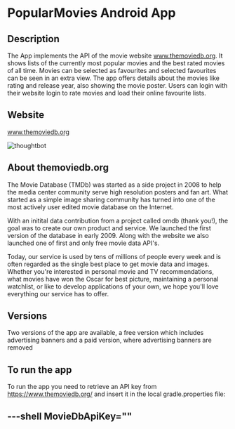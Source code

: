# PopularMovies Android App

Description
-
The App implements the API of the movie website www.themoviedb.org. It shows lists of the currently most popular movies and the best rated movies of all time. Movies can be selected as favourites and selected favourites can be seen in an extra view. The app offers details about the movies like rating and release year, also showing the movie poster. Users can login with their website login to rate movies and load their online favourite lists.

Website
-
www.themoviedb.org

![thoughtbot](https://lh4.ggpht.com/HuziCvAK2bC5P0y3lsco4avotFW8O_3xg7ONwVOUXf0f7qm06RzfdSX6NACSP8ebpg=w300)

About themoviedb.org
-

The Movie Database (TMDb) was started as a side project in 2008 to help the media center community serve high resolution posters and fan art. What started as a simple image sharing community has turned into one of the most actively user edited movie database on the Internet.

With an initital data contribution from a project called omdb (thank you!), the goal was to create our own product and service. We launched the first version of the database in early 2009. Along with the website we also launched one of first and only free movie data API's.

Today, our service is used by tens of millions of people every week and is often regarded as the single best place to get movie data and images. Whether you're interested in personal movie and TV recommendations, what movies have won the Oscar for best picture, maintaining a personal watchlist, or like to develop applications of your own, we hope you'll love everything our service has to offer.

Versions
-

Two versions of the app are available, a free version which includes advertising banners and a paid version, where advertising banners are removed

To run the app
-

To run the app you need to retrieve an API key from https://www.themoviedb.org/ and insert it in the local gradle.properties file:

---shell
MovieDbApiKey="<your API key>"
---
